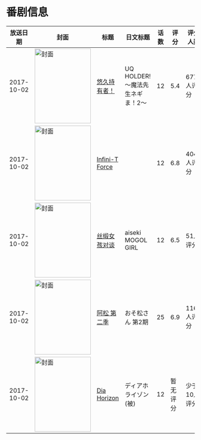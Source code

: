 # 番剧信息

|放送日期|封面|标题|日文标题|话数|评分|评分人数|
|---|---|---|---|---|---|---|
|2017-10-02|<img src="https://lain.bgm.tv/pic/cover/c/1b/6f/185442_EV1R7.jpg" alt="封面" style="width:150px;height:200px;object-fit:cover;">|[悠久持有者！](https://bangumi.tv/subject/185442)|UQ HOLDER!～魔法先生ネギま！2～|12|5.4|677人评分|
|2017-10-02|<img src="https://lain.bgm.tv/pic/cover/c/2a/c1/175530_0BYXR.jpg" alt="封面" style="width:150px;height:200px;object-fit:cover;">|[Infini-T Force](https://bangumi.tv/subject/175530)||12|6.8|404人评分|
|2017-10-02|<img src="https://lain.bgm.tv/pic/cover/c/7d/a5/226816_J7Jb7.jpg" alt="封面" style="width:150px;height:200px;object-fit:cover;">|[丝缎女孩对谈](https://bangumi.tv/subject/226816)|aiseki MOGOL GIRL|12|6.5|51人评分|
|2017-10-02|<img src="https://lain.bgm.tv/pic/cover/c/6f/18/212609_tMiIC.jpg" alt="封面" style="width:150px;height:200px;object-fit:cover;">|[阿松 第二季](https://bangumi.tv/subject/212609)|おそ松さん 第2期|25|6.9|1162人评分|
|2017-10-02|<img src="https://lain.bgm.tv/pic/cover/c/b5/be/220667_Edxbi.jpg" alt="封面" style="width:150px;height:200px;object-fit:cover;">|[Dia Horizon](https://bangumi.tv/subject/220667)|ディアホライゾン(被)|12|暂无评分|少于10人评分|
